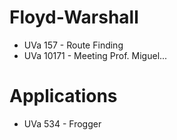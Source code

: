 Floyd-Warshall
==============
* UVa 157 - Route Finding
* UVa 10171 - Meeting Prof. Miguel...

Applications
============
* UVa 534 - Frogger
